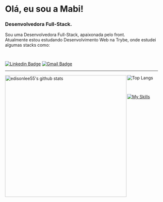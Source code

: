 <h1>Olá, eu sou a Mabi! </h1>

<h3> Desenvolvedora Full-Stack.</h3>

<p>
 Sou uma Desenvolvedora Full-Stack, apaixonada pelo front.<br />
 Atualmente estou estudando Desenvolvimento Web na Trybe, onde estudei algumas stacks como:
</p>

<br />

[![Linkedin Badge](https://img.shields.io/badge/-MabianePolniak-blue?style=flat-square&logo=Linkedin&logoColor=white&link=https://www.linkedin.com/in/jayraj-roshan/)](https://www.linkedin.com/in/mabianepolniak/)
[![Gmail Badge](https://img.shields.io/badge/-mabiane.polniak@gmail.com-d14836?style=flat-square&logo=Gmail&logoColor=white&link=mailto:mabiane.polniak@gmail.com)](mailto:mabiane.polniak@gmail.com)

----

 <p>
   <a href="https://github.com/mabiiak">
   <img src="https://github-readme-stats.vercel.app/api?username=mabiiak&hide_border=true&show_icons=true" align="left" width="400px" alt="edisonlee55's github stats">
   </a>
 </p>

![Top Langs](https://github-readme-stats.vercel.app/api/top-langs/?username=mabiiak&layout=compact&hide_border=true)

<br />

[![My Skills](https://skills.thijs.gg/icons?i=html,css,javascript,react,nodejs,express,docker,mysql,typescript,mongo&theme=light)](https://skills.thijs.gg)
